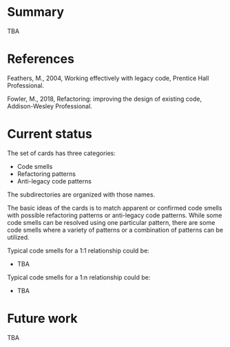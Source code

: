 # Summary
TBA

# References
Feathers, M., 2004, Working effectively with legacy code, Prentice Hall Professional.

Fowler, M., 2018, Refactoring: improving the design of existing code, Addison-Wesley Professional.

# Current status

The set of cards has three categories:
* Code smells
* Refactoring patterns
* Anti-legacy code patterns

The subdirectories are organized with those names.

The basic ideas of the cards is to match apparent or confirmed code smells with possible refactoring patterns or anti-legacy code patterns.
While some code smells can be resolved using one particular pattern, there are some code smells where a variety of patterns or a combination of patterns can be utilized.

Typical code smells for a 1:1 relationship could be:
* TBA

Typical code smells for a 1:n relationship could be:
* TBA

# Future work
TBA
